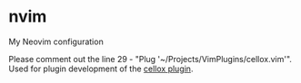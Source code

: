 # nvim
My Neovim configuration

Please comment out the line 29 - "Plug '~/Projects/VimPlugins/cellox.vim'". Used for plugin development of the [cellox plugin](https://github.com/FrederikTobner/cellox.vim).
